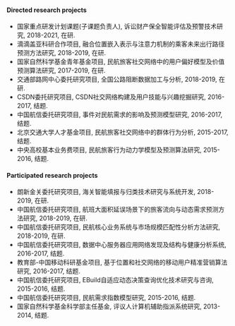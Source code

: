 #### Directed research projects

- 国家重点研发计划课题(子课题负责人), 诉讼财产保全智能评估及预警技术研究, 2018-2021, 在研.
- 滴滴盖亚科研合作项目, 融合位置嵌入表示与注意力机制的乘客未来出行路径预测方法研究, 2018-2019, 在研.
- ​国家自然科学基金青年基金项目, 民航旅客社交网络中的用户偏好模型及价值预测算法研究, 2017-2019, 在研.
- ​交通部路网中心委托研究项目, ​全国公路阻断数据加工与分析, 2018-2019, 在研.​
- CSDN委托研究项目, CSDN社交网络构建及用户技能与兴趣挖掘研究, 2016-2017, 结题.
- 中国航信委托研究项目, 事件对民航需求的影响及预测模型研究, 2016-2017, 结题.
- 北京交通大学人才基金项目, 民航旅客社交网络中的群体行为分析, 2015-2017, 结题.
- 中央高校基本业务费项目, 民航旅客行为动力学模型及预测算法研究, 2015-2016, 结题.

#### Participated research projects

- 朗新金关委托研究项目, 海关智能填报与归类技术研究与系统开发, 2018-2019, 在研.
- 中国航信委托研究项目, 航班大面积延误场景下的旅客流向与动态需求预测方法研究​, 2018-2019, 在研.
- 中国航信委托研究项目, 民航核心业务系统与市场规模匹配性分析方法研究​, 2018-2019, 在研.
- 中国航信委托研究项目, 数据中心服务器应用网络发现及结构与健康分析系统, 2016-2017, 结题.
- 教育部-中国移动科研基金项目, 基于位置和社交网络的移动用户精准营销算法研究, 2016-2017, 结题.
- 中国航信委托研究项目, EBuild自适应动态决策查询优化技术研究与咨询, 2015-2016, 结题.
- 中国航信委托研究项目, 民航需求指数模型研究, 2015-2016, 结题.
- 国家自然科学基金科学部主任基金, 评议人计算机辅助指派系统研究, 2013-2014, 结题.